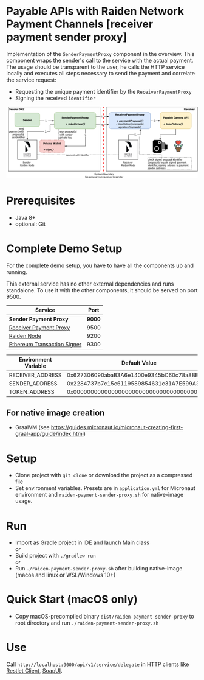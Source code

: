 # Payable APIs with Raiden Network Payment Channels [receiver payment sender proxy]

Implementation of the `SenderPaymentProxy` component in the overview. This component wraps the sender's call to the service with the actual payment.  
The usage should be transparent to the user, he calls the HTTP service locally and executes all steps necessary to send the payment and correlate the service request:  

* Requesting the unique payment identifier by the `ReceiverPaymentProxy`
* Signing the received `identifier`


![Integration overview](docs/img/paidAPI.png)

# Prerequisites

* Java 8+
* optional: Git

# Complete Demo Setup

For the complete demo setup, you have to have all the components up and running.

This external service has no other external dependencies and runs standalone.  To use it with the other components, it should be served on port 9500.

| Service | Port |
| --- | --- |
| **Sender Payment Proxy** | **9000** |
| [Receiver Payment Proxy](../raiden-payment-proxy) | 9500 |
| [Raiden Node](../raiden-mock) | 9200 | 
| [Ethereum Transaction Signer](../ethereum-transaction-signer) | 9300 | 

| Environment Variable | Default Value |
| --- | --- |
| RECEIVER_ADDRESS | 0x627306090abaB3A6e1400e9345bC60c78a8BEf57 |
| SENDER_ADDRESS | 0x2284737b7c15c6119589854631c31A7E599A3dB3 |
| TOKEN_ADDRESS | 0x0000000000000000000000000000000000000001 |

## For native image creation

* GraalVM (see https://guides.micronaut.io/micronaut-creating-first-graal-app/guide/index.html)

# Setup

* Clone project with `git clone` or download the project as a compressed file
* Set environment variables. Presets are in `application.yml` for Micronaut environment and `raiden-payment-sender-proxy.sh` for native-image usage.

# Run

* Import as Gradle project in IDE and launch Main class   
*or*   
* Build project with `./gradlew run`  
*or*
* Run `./raiden-payment-sender-proxy.sh` after building native-image (macos and linux or WSL/Windows 10+)

# Quick Start (macOS only)
                                                                              
* Copy macOS-precompiled binary `dist/raiden-payment-sender-proxy` to root directory and run `./raiden-payment-sender-proxy.sh`

# Use

Call `http://localhost:9000/api/v1/service/delegate` in HTTP clients like [Restlet Client](https://restlet.com/modules/client/), [SoapUI](https://www.soapui.org/).  